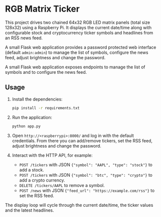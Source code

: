 # RGB Matrix Ticker

This project drives two chained 64x32 RGB LED matrix panels (total size
128x32) using a Raspberry Pi.  It displays the current date/time along
with configurable stock and cryptocurrency ticker symbols and headlines
from an RSS news feed.

A small Flask web application provides a password protected web
interface (default ``admin:admin``) to manage the list of symbols,
configure the news feed, adjust brightness and change the password.


A small Flask web application exposes endpoints to manage the list of
symbols and to configure the news feed.

## Usage

1. Install the dependencies:
   ```bash
   pip install -r requirements.txt
   ```
2. Run the application:
   ```bash
   python app.py
   ```
3. Open `http://<raspberrypi>:8000/` and log in with the default
   credentials.  From there you can add/remove tickers, set the RSS feed,
   adjust brightness and change the password.

4. Interact with the HTTP API, for example:
   * `POST /tickers` with JSON `{"symbol": "AAPL", "type": "stock"}` to add a stock.
   * `POST /tickers` with JSON `{"symbol": "btc", "type": "crypto"}` to add a crypto currency.
   * `DELETE /tickers/AAPL` to remove a symbol.
   * `POST /news` with JSON `{"feed_url": "https://example.com/rss"}` to set the RSS feed.

The display loop will cycle through the current date/time, the ticker
values and the latest headlines.

